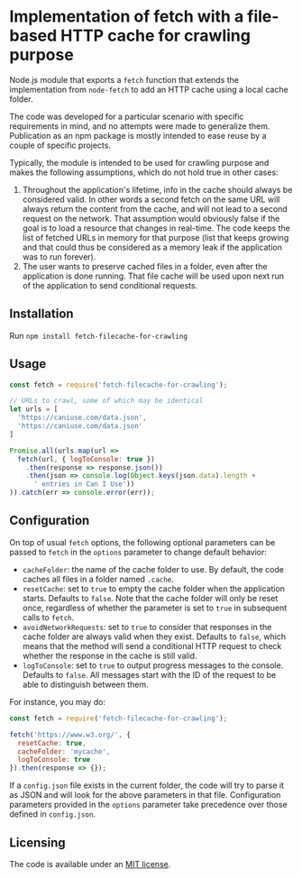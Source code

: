 # Implementation of fetch with a file-based HTTP cache for crawling purpose

Node.js module that exports a `fetch` function that extends the implementation
from `node-fetch` to add an HTTP cache using a local cache folder.

The code was developed for a particular scenario with specific requirements in
mind, and no attempts were made to generalize them. Publication as an npm
package is mostly intended to ease reuse by a couple of specific projects.

Typically, the module is intended to be used for crawling purpose and makes the
following assumptions, which do not hold true in other cases:

1. Throughout the application's lifetime, info in the cache should always be
considered valid. In other words a second fetch on the same URL will always
return the content from the cache, and will not lead to a second request on the
network. That assumption would obviously false if the goal is to load a resource
that changes in real-time. The code keeps the list of fetched URLs in memory
for that purpose (list that keeps growing and that could thus be considered as
a memory leak if the application was to run forever).
2. The user wants to preserve cached files in a folder, even after the
application is done running. That file cache will be used upon next run of the
application to send conditional requests.

## Installation

Run `npm install fetch-filecache-for-crawling`

## Usage

```js
const fetch = require('fetch-filecache-for-crawling');

// URLs to crawl, some of which may be identical
let urls = [
  'https://caniuse.com/data.json',
  'https://caniuse.com/data.json'
]

Promise.all(urls.map(url =>
  fetch(url, { logToConsole: true })
    .then(response => response.json())
    .then(json => console.log(Object.keys(json.data).length +
      ' entries in Can I Use'))
)).catch(err => console.error(err));
```

## Configuration

On top of usual `fetch` options, the following optional parameters can be
passed to `fetch` in the `options` parameter to change default behavior:

- `cacheFolder`: the name of the cache folder to use. By default, the code caches all files in a folder named `.cache`.
- `resetCache`: set to `true` to empty the cache folder when the application starts. Defaults to `false`. Note that the cache folder will only be reset once, regardless of whether the parameter is set to `true` in subsequent calls to `fetch`.
- `avoidNetworkRequests`: set to `true` to consider that responses in the cache folder are always valid when they exist. Defaults to `false`, which means that the method will send a conditional HTTP request to check whether the response in the cache is still valid.
- `logToConsole`: set to `true` to output progress messages to the console. Defaults to `false`. All messages start with the ID of the request to be able to distinguish between them.

For instance, you may do:

```js
const fetch = require('fetch-filecache-for-crawling');

fetch('https://www.w3.org/', {
  resetCache: true,
  cacheFolder: 'mycache',
  logToConsole: true
}).then(response => {});
```

If a `config.json` file exists in the current folder, the code will try to parse it as JSON and will look for the above parameters in that file. Configuration parameters provided in the `options` parameter take precedence over those defined in `config.json`.

## Licensing

The code is available under an [MIT license](LICENSE).
